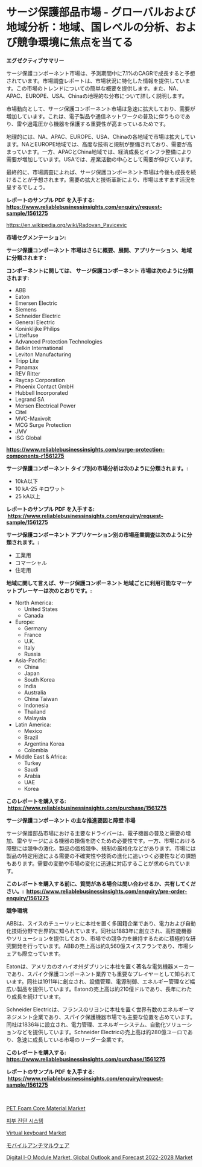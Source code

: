 <p><h1>サージ保護部品市場 - グローバルおよび地域分析：地域、国レベルの分析、および競争環境に焦点を当てる</h1></p><p><strong>エグゼクティブサマリー</strong></p>
<p><p>サージ保護コンポーネント市場は、予測期間中に7.1%のCAGRで成長すると予想されています。市場調査レポートは、市場状況に特化した情報を提供しています。この市場のトレンドについての簡単な概要を提供します。また、NA、APAC、EUROPE、USA、Chinaの地理的な分布について詳しく説明します。</p><p>市場動向として、サージ保護コンポーネント市場は急速に拡大しており、需要が増加しています。これは、電子製品や通信ネットワークの普及に伴うものであり、雷や過電圧から機器を保護する重要性が高まっているためです。</p><p>地理的には、NA、APAC、EUROPE、USA、Chinaの各地域で市場は拡大しています。NAとEUROPE地域では、高度な技術と規制が整備されており、需要が高まっています。一方、APACとChina地域では、経済成長とインフラ整備により需要が増加しています。USAでは、産業活動の中心として需要が伸びています。</p><p>最終的に、市場調査によれば、サージ保護コンポーネント市場は今後も成長を続けることが予想されます。需要の拡大と技術革新により、市場はますます活況を呈するでしょう。</p></p>
<p><strong>レポートのサンプル PDF を入手する: <a href="https://www.reliablebusinessinsights.com/enquiry/request-sample/1561275">https://www.reliablebusinessinsights.com/enquiry/request-sample/1561275</a></strong></p>
<p><a href="https://en.wikipedia.org/wiki/Radovan_Pavicevic">https://en.wikipedia.org/wiki/Radovan_Pavicevic</a></p>
<p><strong>市場セグメンテーション:</strong></p>
<p><strong> サージ保護コンポーネント 市場はさらに概要、展開、アプリケーション、地域に分類されます :</strong></p>
<p><strong>コンポーネントに関しては、 サージ保護コンポーネント 市場は次のように分類されます: &nbsp;</strong></p>
<p><ul><li>ABB</li><li>Eaton</li><li>Emersen Electric</li><li>Siemens</li><li>Schneider Electric</li><li>General Electric</li><li>Koninklijke Philips</li><li>Littelfuse</li><li>Advanced Protection Technologies</li><li>Belkin International</li><li>Leviton Manufacturing</li><li>Tripp Lite</li><li>Panamax</li><li>REV Ritter</li><li>Raycap Corporation</li><li>Phoenix Contact GmbH</li><li>Hubbell Incorporated</li><li>Legrand SA</li><li>Mersen Electrical Power</li><li>Citel</li><li>MVC-Maxivolt</li><li>MCG Surge Protection</li><li>JMV</li><li>ISG Global</li></ul></p>
<p><strong><a href="https://www.reliablebusinessinsights.com/surge-protection-components-r1561275">https://www.reliablebusinessinsights.com/surge-protection-components-r1561275</a></strong></p>
<p><strong> サージ保護コンポーネント タイプ別の市場分析は次のように分類されます。:</strong></p>
<p><ul><li>10kA以下</li><li>10 kA-25 キロワット</li><li>25 kA以上</li></ul></p>
<p><strong>レポートのサンプル PDF を入手する: &nbsp;<a href="https://www.reliablebusinessinsights.com/enquiry/request-sample/1561275">https://www.reliablebusinessinsights.com/enquiry/request-sample/1561275</a></strong></p>
<p><strong> サージ保護コンポーネント アプリケーション別の市場産業調査は次のように分類されます。:</strong></p>
<p><ul><li>工業用</li><li>コマーシャル</li><li>住宅用</li></ul></p>
<p><strong>地域に関して言えば、サージ保護コンポーネント 地域ごとに利用可能なマーケットプレーヤーは次のとおりです。:</strong></p>
<p><ul>
    <li>
        North America:
        <ul>
            <li>United States</li>
            <li>Canada</li>
        </ul>
    </li>
    <li>
        Europe:
        <ul>
            <li>Germany</li>
            <li>France</li>
            <li>U.K.</li>
            <li>Italy</li>
            <li>Russia</li>
        </ul>
    </li>
    <li>
        Asia-Pacific:
        <ul>
            <li>China</li>
            <li>Japan</li>
            <li>South Korea</li>
            <li>India</li>
            <li>Australia</li>
            <li>China Taiwan</li>
            <li>Indonesia</li>
            <li>Thailand</li>
            <li>Malaysia</li>
        </ul>
    </li>
    <li>
        Latin America:
        <ul>
            <li>Mexico</li>
            <li>Brazil</li>
            <li>Argentina Korea</li>
            <li>Colombia</li>
        </ul>
    </li>
    <li>
        Middle East & Africa:
        <ul>
            <li>Turkey</li>
            <li>Saudi</li>
            <li>Arabia</li>
            <li>UAE</li>
            <li>Korea</li>
        </ul>
    </li>
    </ul></p>
<p><strong>このレポートを購入する: &nbsp;<a href="https://www.reliablebusinessinsights.com/purchase/1561275">https://www.reliablebusinessinsights.com/purchase/1561275</a></strong></p>
<p><strong>サージ保護コンポーネント の主な推進要因と障壁 市場</strong></p>
<p><p>サージ保護部品市場における主要なドライバーは、電子機器の普及と需要の増加、雷やサージによる機器の損傷を防ぐための必要性です。一方、市場における障壁には競争の激化、製品の価格競争、規制の厳格化などがあります。市場には製品の特定用途による需要の不確実性や技術の進化に追いつく必要性などの課題もあります。需要の変動や市場の変化に迅速に対応することが求められています。</p></p>
<p><strong>このレポートを購入する前に、質問がある場合は問い合わせるか、共有してください。:&nbsp; <a href="https://www.reliablebusinessinsights.com/enquiry/pre-order-enquiry/1561275">https://www.reliablebusinessinsights.com/enquiry/pre-order-enquiry/1561275</a></strong></p>
<p><strong>競争環境</strong></p>
<p><p>ABBは、スイスのチューリッヒに本社を置く多国籍企業であり、電力および自動化技術分野で世界的に知られています。同社は1883年に創立され、高性能機器やソリューションを提供しており、市場での競争力を維持するために積極的な研究開発を行っています。ABBの売上高は約3,560億スイスフランであり、市場シェアも際立っています。</p><p>Eatonは、アメリカのオハイオ州ダブリンに本社を置く著名な電気機器メーカーであり、スパイク保護コンポーネント業界でも重要なプレイヤーとして知られています。同社は1911年に創立され、設備管理、電源制御、エネルギー管理など幅広い製品を提供しています。Eatonの売上高は約210億ドルであり、長年にわたり成長を続けています。</p><p>Schneider Electricは、フランスのリヨンに本社を置く世界有数のエネルギーマネジメント企業であり、スパイク保護機器市場でも主要な位置を占めています。同社は1836年に設立され、電力管理、エネルギーシステム、自動化ソリューションなどを提供しています。Schneider Electricの売上高は約280億ユーロであり、急速に成長している市場のリーダー企業です。</p></p>
<p><strong>このレポートを購入する: &nbsp; <a href="https://www.reliablebusinessinsights.com/purchase/1561275">https://www.reliablebusinessinsights.com/purchase/1561275</a></strong></p>
<p><strong>レポートのサンプル PDF を入手する: &nbsp;<a href="https://www.reliablebusinessinsights.com/enquiry/request-sample/1561275">https://www.reliablebusinessinsights.com/enquiry/request-sample/1561275</a></strong><strong></strong></p>
<p>&nbsp;</p>
<p><p><a href="https://github.com/globismark/Market-Research-Report-List-4/blob/main/pet-foam-core-material-market.md">PET Foam Core Material Market</a></p><p><a href="https://medium.com/@tarynhermanii/%ED%94%BC%EB%B6%80-%EC%A7%84%EB%8B%A8-%EC%8B%9C%EC%8A%A4%ED%85%9C-%EC%82%B0%EC%97%85-%EB%B6%84%EC%84%9D-%EB%B3%B4%EA%B3%A0%EC%84%9C-%EC%9D%91%EC%9A%A9-%ED%94%84%EB%A1%9C%EA%B7%B8%EB%9E%A8-%EC%A7%80%EC%97%AD-%EA%B2%BD%EC%9F%81-%EC%A0%84%EB%9E%B5%EB%B3%84-%EC%8B%9C%EC%9E%A5-%EA%B7%9C%EB%AA%A8-%EC%A0%90%EC%9C%A0%EC%9C%A8-%EB%8F%99%ED%96%A5-2024-2031-c10c3a72d24c">피부 진단 시스템</a></p><p><a href="https://issuu.com/reportprime-2/docs/virtual-keyboard-market-size-2030.pptx">Virtual keyboard Market</a></p><p><a href="https://medium.com/@addiehirthe05/%E6%AC%A1%E3%81%AE%E6%96%87%E7%AB%A0%E3%82%92%E6%97%A5%E6%9C%AC%E8%AA%9E%E3%81%AB%E7%BF%BB%E8%A8%B3%E3%81%97%E3%81%A6%E3%81%8F%E3%81%A0%E3%81%95%E3%81%84-2024%E5%B9%B4%E3%81%8B%E3%82%892031%E5%B9%B4%E3%81%BE%E3%81%A7%E3%81%AE%E4%B8%96%E7%95%8C%E7%9A%84%E3%81%AA%E3%83%A2%E3%83%90%E3%82%A4%E3%83%AB%E3%82%A2%E3%83%B3%E3%83%81%E3%83%9E%E3%83%AB%E3%82%A6%E3%82%A7%E3%82%A2%E7%94%A3%E6%A5%AD%E8%AA%BF%E6%9F%BB%E3%83%AC%E3%83%9D%E3%83%BC%E3%83%88-%E7%AB%B6%E4%BA%89%E7%92%B0%E5%A2%83-%E5%B8%82%E5%A0%B4%E8%A6%8F%E6%A8%A1-%E5%9C%B0%E5%9F%9F%E3%81%AE%E7%8A%B6%E6%B3%81-%E5%B1%95%E6%9C%9B%E4%BA%88%E6%B8%AC-bc980e32d9c3">モバイルアンチマルウェア</a></p><p><a href="https://medium.com/@dovansangxd/future-trends-in-global-digital-i-o-module-market-global-outlook-and-forecast-2022-2028-market-019b12d6da2f">Digital I-O Module Market, Global Outlook and Forecast 2022-2028 Market</a></p></p>